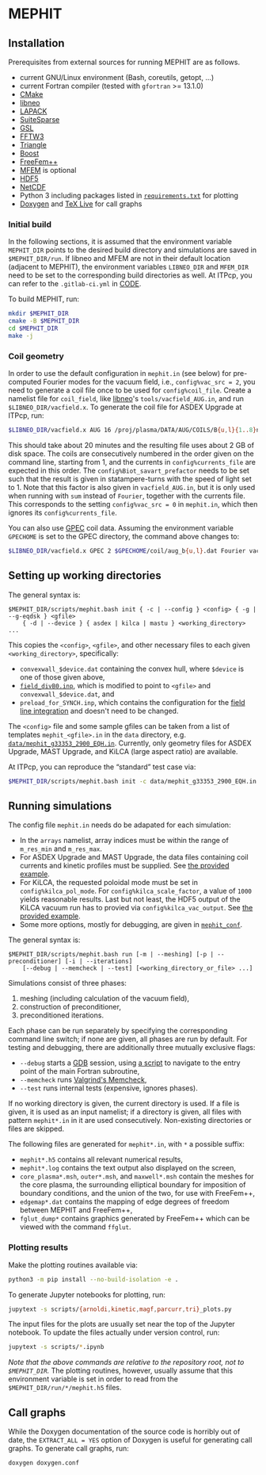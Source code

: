 # MEPHIT

## Installation

Prerequisites from external sources for running MEPHIT are as follows.

- current GNU/Linux environment (Bash, coreutils, getopt, ...)
- current Fortran compiler (tested with `gfortran` >= 13.1.0)
- [CMake](https://cmake.org/)
- [libneo](https://github.com/itpplasma/libneo)
- [LAPACK](https://www.netlib.org/lapack/)
- [SuiteSparse](https://github.com/DrTimothyAldenDavis/SuiteSparse)
- [GSL](https://www.gnu.org/software/gsl/)
- [FFTW3](http://fftw.org/)
- [Triangle](https://www.cs.cmu.edu/~quake/triangle.html)
- [Boost](https://www.boost.org/)
- [FreeFem++](https://github.com/FreeFem/FreeFem-sources)
- [MFEM](https://mfem.org/) is optional
- [HDF5](https://www.hdfgroup.org/downloads/hdf5)
- [NetCDF](https://github.com/Unidata/netcdf-fortran)
- Python 3 including packages listed in [`requirements.txt`](requirements.txt) for plotting
- [Doxygen](https://doxygen.nl/) and [TeX Live](https://www.tug.org/texlive/) for call graphs

### Initial build

In the following sections, it is assumed that the environment variable `MEPHIT_DIR` points to the desired build directory and simulations are saved in `$MEPHIT_DIR/run`. If libneo and MFEM are not in their default location (adjacent to MEPHIT), the environment variables `LIBNEO_DIR` and `MFEM_DIR` need to be set to the corresponding build directories as well. At ITPcp, you can refer to the `.gitlab-ci.yml` in [CODE](https://gitlab.tugraz.at/plasma/code).

To build MEPHIT, run:

```bash
mkdir $MEPHIT_DIR
cmake -B $MEPHIT_DIR
cd $MEPHIT_DIR
make -j
```

### Coil geometry

In order to use the default configuration in `mephit.in` (see below) for pre-computed Fourier modes for the vacuum field, i.e., `config%vac_src = 2`, you need to generate a coil file once to be used for `config%coil_file`. Create a namelist file for `coil_field`, like [libneo](https://github.com/itpplasma/libneo)'s `tools/vacfield_AUG.in`, and run `$LIBNEO_DIR/vacfield.x`. To generate the coil file for ASDEX Upgrade at ITPcp, run:

```bash
$LIBNEO_DIR/vacfield.x AUG 16 /proj/plasma/DATA/AUG/COILS/B{u,l}{1..8}n.asc Fourier vacfield_AUG.in $MEPHIT_DIR/run/AUG_B_coils.h5
```

This should take about 20 minutes and the resulting file uses about 2 GB of disk space. The coils are consecutively numbered in the order given on the command line, starting from 1, and the currents in `config%currents_file` are expected in this order. The `config%Biot_savart_prefactor` needs to be set such that the result is given in statampere-turns with the speed of light set to 1. Note that this factor is also given in `vacfield_AUG.in`, but it is only used when running with `sum` instead of `Fourier`, together with the currents file. This corresponds to the setting `config%vac_src = 0` in `mephit.in`, which then ignores its `config%currents_file`.

You can also use [GPEC](https://princetonuniversity.github.io/GPEC/developers.html) coil data. Assuming the environment variable `GPECHOME` is set to the GPEC directory, the command above changes to:

```bash
$LIBNEO_DIR/vacfield.x GPEC 2 $GPECHOME/coil/aug_b{u,l}.dat Fourier vacfield_AUG.in $MEPHIT_DIR/run/AUG_B_coils.h5
```

## Setting up working directories

The general syntax is:

```text
$MEPHIT_DIR/scripts/mephit.bash init { -c | --config } <config> { -g | --g-eqdsk } <gfile>
    { -d | --device } { asdex | kilca | mastu } <working_directory> ...
```

This copies the `<config>`, `<gfile>`, and other necessary files to each given `<working_directory>`, specifically:

- `convexwall_$device.dat` containing the convex hull, where `$device` is one of those given above,
- [`field_divB0.inp`](data/field_divB0.inp), which is modified to point to `<gfile>` and `convexwall_$device.dat`, and
- `preload_for_SYNCH.inp`, which contains the configuration for the [field line integration](src/preload_for_SYNCH.f90) and doesn't need to be changed.

The `<config>` file and some sample gfiles can be taken from a list of templates `mephit_<gfile>.in` in the `data` directory, e.g. [`data/mephit_g33353_2900_EQH.in`](data/mephit_g33353_2900.in). Currently, only geometry files for ASDEX Upgrade, MAST Upgrade, and KiLCA (large aspect ratio) are available.

At ITPcp, you can reproduce the “standard” test case via:

```bash
$MEPHIT_DIR/scripts/mephit.bash init -c data/mephit_g33353_2900_EQH.in -g /proj/plasma/DATA/BALANCE/EQUI/33353/g33353.2900_EQH_MARKL -d asdex $MEPHIT_DIR/run/33353_2900_EQH
```

## Running simulations

The config file `mephit.in` needs do be adapated for each simulation:

- In the `arrays` namelist, array indices must be within the range of `m_res_min` and `m_res_max`.
- For ASDEX Upgrade and MAST Upgrade, the data files containing coil currents and kinetic profiles must be supplied. See [the provided example](data/mephit_g33353_2900_EQH.in).
- For KiLCA, the requested poloidal mode must be set in `config%kilca_pol_mode`. For `config%kilca_scale_factor`, a value of `1000` yields reasonable results. Last but not least, the HDF5 output of the KiLCA vacuum run has to provied via `config%kilca_vac_output`. See [the provided example](data/mephit_g000001.0001_TCFP_hip.in).
- Some more options, mostly for debugging, are given in [`mephit_conf`](src/mephit_conf.f90).

The general syntax is:

```text
$MEPHIT_DIR/scripts/mephit.bash run [-m | --meshing] [-p | --preconditioner] [-i | --iterations]
    [--debug | --memcheck | --test] [<working_directory_or_file> ...]
```

Simulations consist of three phases:

1. meshing (including calculation of the vacuum field),
2. construction of preconditioner,
3. preconditioned iterations.

Each phase can be run separately by specifying the corresponding command line switch; if none are given, all phases are run by default. For testing and debugging, there are additionally three mutually exclusive flags:

- `--debug` starts a [GDB](https://www.gnu.org/software/gdb) session, using [a script](scripts/mephit.gdb) to navigate to the entry point of the main Fortran subroutine,
- `--memcheck` runs [Valgrind's Memcheck](https://valgrind.org/info/tools.html#memcheck),
- `--test` runs internal tests (expensive, ignores phases).

If no working directory is given, the current directory is used. If a file is given, it is used as an input namelist; if a directory is given, all files with pattern `mephit*.in` in it are used consecutively. Non-existing directories or files are skipped.

The following files are generated for `mephit*.in`, with `*` a possible suffix:

- `mephit*.h5` contains all relevant numerical results,
- `mephit*.log` contains the text output also displayed on the screen,
- `core_plasma*.msh`, `outer*.msh`, and `maxwell*.msh` contain the meshes for the core plasma, the surrounding elliptical boundary for imposition of boundary conditions, and the union of the two, for use with FreeFem++,
- `edgemap*.dat` contains the mapping of edge degrees of freedom between MEPHIT and FreeFem++,
- `fglut_dump*` contains graphics generated by FreeFem++ which can be viewed with the command `ffglut`.

### Plotting results

Make the plotting routines available via:

```bash
python3 -m pip install --no-build-isolation -e .
```

To generate Jupyter notebooks for plotting, run:

```bash
jupytext -s scripts/{arnoldi,kinetic,magf,parcurr,tri}_plots.py
```

The input files for the plots are usually set near the top of the Jupyter notebook.
To update the files actually under version control, run:

```bash
jupytext -s scripts/*.ipynb
```

*Note that the above commands are relative to the repository root, not to `$MEPHIT_DIR`.* The plotting routines, however, usually assume that this environment variable is set in order to read from the `$MEPHIT_DIR/run/*/mephit.h5` files.

## Call graphs

While the Doxygen documentation of the source code is horribly out of date, the `EXTRACT_ALL = YES` option of Doxygen is useful for generating call graphs. To generate call graphs, run:

```bash
doxygen doxygen.conf
```
